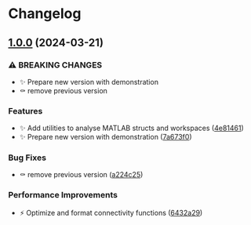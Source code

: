 # Changelog

## [1.0.0](https://github.com/ImperialCollegeLondon/StrataTrapper/compare/v0.1.0...v1.0.0) (2024-03-21)


### ⚠ BREAKING CHANGES

* :sparkles: Prepare new version with demonstration
* :coffin: remove previous version

### Features

* :sparkles: Add utilities to analyse MATLAB structs and workspaces ([4e81461](https://github.com/ImperialCollegeLondon/StrataTrapper/commit/4e814617dfff783812ea14471ca9c7b97a47a326))
* :sparkles: Prepare new version with demonstration ([7a673f0](https://github.com/ImperialCollegeLondon/StrataTrapper/commit/7a673f09fb19d568f72f49a0562f3544926b773d))


### Bug Fixes

* :coffin: remove previous version ([a224c25](https://github.com/ImperialCollegeLondon/StrataTrapper/commit/a224c257de3f8126d73fe22b9d3ec19ccf207a30))


### Performance Improvements

* :zap: Optimize and format connectivity functions ([6432a29](https://github.com/ImperialCollegeLondon/StrataTrapper/commit/6432a29edb3cfa5d656c422ac299214f029106b1))
